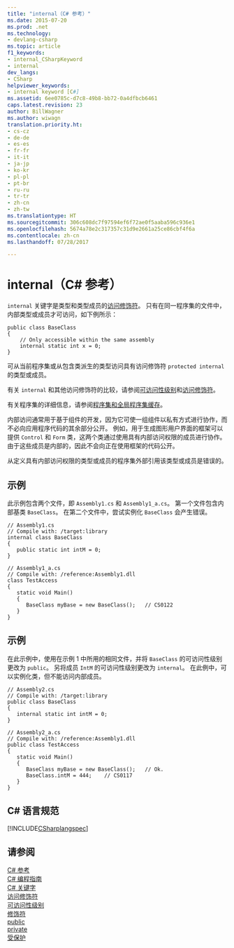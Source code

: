 ```yaml
---
title: "internal（C# 参考）"
ms.date: 2015-07-20
ms.prod: .net
ms.technology:
- devlang-csharp
ms.topic: article
f1_keywords:
- internal_CSharpKeyword
- internal
dev_langs:
- CSharp
helpviewer_keywords:
- internal keyword [C#]
ms.assetid: 6ee0785c-d7c8-49b8-bb72-0a4dfbcb6461
caps.latest.revision: 23
author: BillWagner
ms.author: wiwagn
translation.priority.ht:
- cs-cz
- de-de
- es-es
- fr-fr
- it-it
- ja-jp
- ko-kr
- pl-pl
- pt-br
- ru-ru
- tr-tr
- zh-cn
- zh-tw
ms.translationtype: HT
ms.sourcegitcommit: 306c608dc7f97594ef6f72ae0f5aaba596c936e1
ms.openlocfilehash: 5674a78e2c317357c31d9e2661a25ce86cbf4f6a
ms.contentlocale: zh-cn
ms.lasthandoff: 07/28/2017

---
```

# <a name="internal-c-reference"></a>internal（C# 参考）
`internal` 关键字是类型和类型成员的[访问修饰符](../../../csharp/language-reference/keywords/access-modifiers.md)。 只有在同一程序集的文件中，内部类型或成员才可访问，如下例所示：  
  
```  
public class BaseClass   
{  
    // Only accessible within the same assembly  
    internal static int x = 0;  
}  
```  
  
 可从当前程序集或从包含类派生的类型访问具有访问修饰符 `protected internal` 的类型或成员。  
  
 有关 `internal` 和其他访问修饰符的比较，请参阅[可访问性级别](../../../csharp/language-reference/keywords/accessibility-levels.md)和[访问修饰符](../../../csharp/programming-guide/classes-and-structs/access-modifiers.md)。  
  
 有关程序集的详细信息，请参阅[程序集和全局程序集缓存](../../../csharp/programming-guide/concepts/assemblies-gac/index.md)。  
  
 内部访问通常用于基于组件的开发，因为它可使一组组件以私有方式进行协作，而不必向应用程序代码的其余部分公开。 例如，用于生成图形用户界面的框架可以提供 `Control` 和 `Form` 类，这两个类通过使用具有内部访问权限的成员进行协作。 由于这些成员是内部的，因此不会向正在使用框架的代码公开。  
  
 从定义具有内部访问权限的类型或成员的程序集外部引用该类型或成员是错误的。  
  
## <a name="example"></a>示例  
 此示例包含两个文件，即 `Assembly1.cs` 和 `Assembly1_a.cs`。 第一个文件包含内部基类 `BaseClass`。 在第二个文件中，尝试实例化 `BaseClass` 会产生错误。  
  
```  
// Assembly1.cs  
// Compile with: /target:library  
internal class BaseClass   
{  
   public static int intM = 0;  
}  
```  
  
```  
// Assembly1_a.cs  
// Compile with: /reference:Assembly1.dll  
class TestAccess   
{  
   static void Main()   
   {  
      BaseClass myBase = new BaseClass();   // CS0122  
   }  
}  
```  
  
## <a name="example"></a>示例  
 在此示例中，使用在示例 1 中所用的相同文件，并将 `BaseClass` 的可访问性级别更改为 `public`。 另将成员 `IntM` 的可访问性级别更改为 `internal`。 在此例中，可以实例化类，但不能访问内部成员。  
  
```  
// Assembly2.cs  
// Compile with: /target:library  
public class BaseClass   
{  
   internal static int intM = 0;  
}  
```  
  
```  
// Assembly2_a.cs  
// Compile with: /reference:Assembly1.dll  
public class TestAccess   
{  
   static void Main()   
   {  
      BaseClass myBase = new BaseClass();   // Ok.  
      BaseClass.intM = 444;    // CS0117  
   }  
}  
```  
  
## <a name="c-language-specification"></a>C# 语言规范  
 [!INCLUDE[CSharplangspec](~/includes/csharplangspec-md.md)]  
  
## <a name="see-also"></a>请参阅  
 [C# 参考](../../../csharp/language-reference/index.md)   
 [C# 编程指南](../../../csharp/programming-guide/index.md)   
 [C# 关键字](../../../csharp/language-reference/keywords/index.md)   
 [访问修饰符](../../../csharp/language-reference/keywords/access-modifiers.md)   
 [可访问性级别](../../../csharp/language-reference/keywords/accessibility-levels.md)   
 [修饰符](../../../csharp/language-reference/keywords/modifiers.md)   
 [public](../../../csharp/language-reference/keywords/public.md)   
 [private](../../../csharp/language-reference/keywords/private.md)   
 [受保护](../../../csharp/language-reference/keywords/protected.md)

